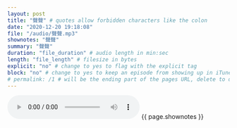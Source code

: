 ```yaml
---
layout: post
title: "聲聲" # quotes allow forbidden characters like the colon
date: "2020-12-20 19:18:08"
file: "/audio/聲聲.mp3"
shownotes: "聲聲"
summary: "聲聲"
duration: "file_duration" # audio length in min:sec
length: "file_length" # filesize in bytes
explicit: "no" # change to yes to flag with the explicit tag
block: "no" # change to yes to keep an episode from showing up in iTunes
# permalink: /1 # will be the ending part of the pages URL, delete to default to the title
---
```


<audio controls>
<source src="{{site.url}}{{site.baseurl}}{{ page.file }}" type="audio/x-mp3">
Your browser does not support the audio element.
</audio>
{{ page.shownotes }}
